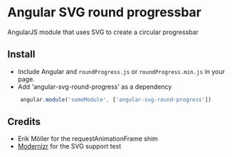 # Angular SVG round progressbar

AngularJS module that uses SVG to create a circular progressbar

## Install

* Include Angular and `roundProgress.js` or `roundProgress.min.js` in your page.
* Add 'angular-svg-round-progress' as a dependency

```javascript
    angular.module('someModule', ['angular-svg-round-progress'])
```

## Credits

* Erik Möller for the requestAnimationFrame shim
* [Modernizr](http://modernizr.com/) for the SVG support test
